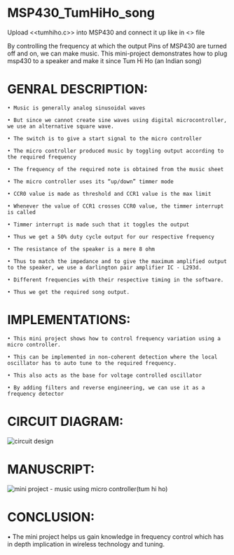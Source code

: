 # MSP430_TumHiHo_song
Upload <<tumhiho.c>> into MSP430 and connect it up like in <<circuit design.png>> file

By controlling the frequency at which the output Pins of MSP430 are turned off and on, we can make music. This mini-project demonstrates how to plug msp430 to a speaker and make it since Tum Hi Ho (an Indian song)

# GENRAL DESCRIPTION:

    • Music is generally analog sinusoidal waves
    
    • But since we cannot create sine waves using digital microcontroller, we use an alternative square wave. 
    
    • The switch is to give a start signal to the micro controller
    
    • The micro controller produced music by toggling output according to the required frequency
    
    • The frequency of the required note is obtained from the music sheet
    
    • The micro controller uses its “up/down” timmer mode
    
    • CCR0 value is made as threshold and CCR1 value is the max limit
    
    • Whenever the value of CCR1 crosses CCR0 value, the timmer interrupt is called
    
    • Timmer interrupt is made such that it toggles the output
    
    • Thus we get a 50% duty cycle output for our respective frequency
    
    • The resistance of the speaker is a mere 8 ohm
    
    • Thus to match the impedance and to give the maximum amplified output to the speaker, we use a darlington pair amplifier IC - L293d.
    
    • Different frequencies with their respective timing in the software.
    
    • Thus we get the required song output.

# IMPLEMENTATIONS:
    
    • This mini project shows how to control frequency variation using a micro controller.
    
    • This can be implemented in non-coherent detection where the local oscillator has to auto tune to the required frequency.
    
    • This also acts as the base for voltage controlled oscillator
    
    • By adding filters and reverse engineering, we can use it as a frequency detector
    
# CIRCUIT DIAGRAM:
    
![circuit design](https://user-images.githubusercontent.com/49431830/140953821-2f4e77ca-dd2b-4598-a14c-cc2c0b73ed9c.jpg)

# MANUSCRIPT:    
   
![mini project - music using micro controller(tum hi ho)](https://user-images.githubusercontent.com/49431830/140953327-15c1bdb6-d242-4970-a637-49645ae40cb8.jpg)

# CONCLUSION:

• The mini project helps us gain knowledge in frequency control which has in depth implication in wireless technology and tuning.



